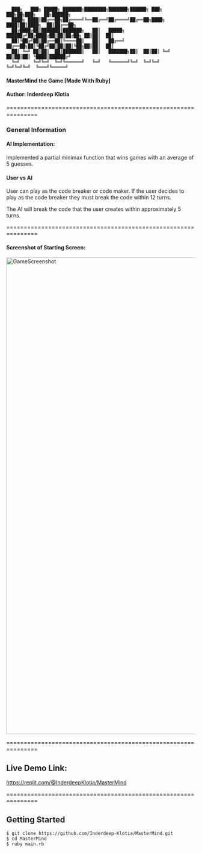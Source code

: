      ███╗   ███╗ █████╗ ███████╗████████╗███████╗██████╗ ███╗   ███╗██╗███╗   ██╗██████╗
      ████╗ ████║██╔══██╗██╔════╝╚══██╔══╝██╔════╝██╔══██╗████╗ ████║██║████╗  ██║██╔══██╗
      ██╔████╔██║███████║███████╗   ██║   █████╗  ██████╔╝██╔████╔██║██║██╔██╗ ██║██║  ██║
      ██║╚██╔╝██║██╔══██║╚════██║   ██║   ██╔══╝  ██╔══██╗██║╚██╔╝██║██║██║╚██╗██║██║  ██║
      ██║ ╚═╝ ██║██║  ██║███████║   ██║   ███████╗██║  ██║██║ ╚═╝ ██║██║██║ ╚████║██████╔╝
      ╚═╝     ╚═╝╚═╝  ╚═╝╚══════╝   ╚═╝   ╚══════╝╚═╝  ╚═╝╚═╝     ╚═╝╚═╝╚═╝  ╚═══╝╚═════╝
#### MasterMind the Game [Made With Ruby]
#### Author: Inderdeep Klotia

===============================================================
### General Information
#### AI Implementation:
Implemented a partial minimax function that wins games with an average of 5 guesses.

#### User vs AI
User can play as the code breaker or code maker. If the user decides to play as the code breaker they must break 
the code within 12 turns.

The AI will break the code that the user creates within approximately 5 turns.

===============================================================

#### Screenshot of Starting Screen:
<img width="1266" alt="GameScreenshot" src="https://user-images.githubusercontent.com/68567294/117888837-a2b10400-b280-11eb-8dc1-0e451366b627.png">

===============================================================
## Live Demo Link:
https://replit.com/@InderdeepKlotia/MasterMind

===============================================================
## Getting Started
```
$ git clone https://github.com/Inderdeep-Klotia/MasterMind.git
$ cd MasterMind
$ ruby main.rb
```
